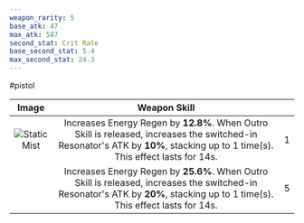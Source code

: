 ```yaml
---
weapon_rarity: 5
base_atk: 47
max_atk: 587
second_stat: Crit Rate
base_second_stat: 5.4
max_second_stat: 24.3
---
```

#pistol

|                                                                            Image                                                                             |                                                                                 Weapon Skill                                                                                  |     |
| :----------------------------------------------------------------------------------------------------------------------------------------------------------: | :---------------------------------------------------------------------------------------------------------------------------------------------------------------------------: | --- |
| ![Static Mist](https://static.wikia.nocookie.net/wutheringwaves/images/d/d2/Weapon_Static_Mist.png/revision/latest/scale-to-width-down/74?cb=20240515175305) | Increases Energy Regen by **12.8%**. When Outro Skill is released, increases the switched-in Resonator's ATK by **10%**, stacking up to 1 time(s). This effect lasts for 14s. | 1   |
|                                                                                                                                                              | Increases Energy Regen by **25.6%**. When Outro Skill is released, increases the switched-in Resonator's ATK by **20%**, stacking up to 1 time(s). This effect lasts for 14s. | 5   |

